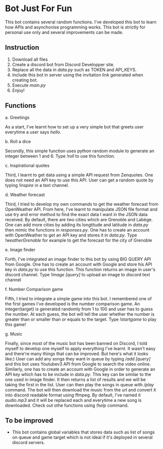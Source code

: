 # Bot Just For Fun
This bot contains several random functions. I've developed this bot to learn how APIs and asynchonise programming works. This bot is strictly for personal use only and several improvements can be made.

## Instruction
1. Download all files 
2. Create a discord bot from Discord Developper site.
3. Replace all the data in *data.py* such as TOKEN and API_KEYS.
4. Include this bot in server using the invitation link generated when creating bot.
5. Execute *main.py*
6. Enjoy!

## Functions
a. Greetings 

As a start, I've learnt how to set up a very simple bot that greets user everytime a user says *hello*.

b. Roll a dice

Secondly, this simple function uses python random module to generate an integer between 1 and 6. 
Type *!roll* to use this function.

c. Inspirational quotes

Third, I learnt to get data using a simple API request from Zenquotes. One does not need an API key to use this API.
User can get a random quote by typing *!inspire* in a text channel.

d. Weather forecast

Third, I tried to develop my own commands to get the weather forecast from OpenWeather API. 
From here, I've learnt to manipulate JSON file format and use try and error method to find the exact data I want in the JSON data received. By default, there are two cities which are Grenoble and Labège. One can add more cities by adding its longtitude and latitude in *data.py* then mimic the functions in *responses.py*. One has to create an account with OpenWeather to get an API key and stores it in *data.py*.
Type *!weatherGrenoble* for example to get the forecast for the city of Grenoble

e. Image finder

Forth, I've integrated an image finder to this bot by using BIG QUERY API from Google. One has to create an account with Google and store his API key in *data.py* to use this function. This function returns an image in user's discord channel.
Type *!image [query]* to upload an image to discord text channel

f. Number Comparison game

Fifth, I tried to integrate a simple game into this bot. I remembered one of the first games I've developed is the number comparison game. An integer(target) is generated randomly from 1 to 100 and user has to guess the number. At each guess, the bot will tell the user whether the number is greater than or smaller than or equals to the target.
Type *!startgame* to play this game!

g. Music

Finally, since most of the music bot has been banned on Discord, I told myself to develop one myself to apply everything I've learnt. It wasn't easy and there're many things that can be improved. But here's what it looks like:) 
User can add any songs they want in queue by typing */add [query]* and this bot uses Youtubev3 API from Google to search the video online. Similarly, one has to create an account with Google in order to generate an API key which has to be include in *data.py*. This key can be similar to the one used in image finder. It then returns a list of results and we will be taking the first in the list.
User can then play the songs in queue with */play* command. The bot will then download the music from the url and convert it into discord readable format using ffmpeg. By default, I've named it *audio.mp3* and it will be replaced each and everytime a new song is downloaded. Check out othe functions using *!help* command.

## To be improved
- This bot contains global variables that stores data such as list of songs on queue and game target which is not ideal if it's deployed in several discord servers.